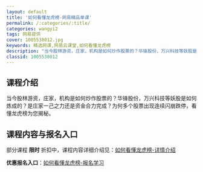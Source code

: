 ```yaml
---
layout: default
title: '如何看懂龙虎榜-网易精品单课'
permalink: /:categories/:title/
categories: wangyi2
tags: 网易提供
cover: 1005538012.jpg
keywords: 精选网课,网易云课堂,如何看懂龙虎榜
description: "当今股林游资，庄家，机构是如何炒作股票的？华锋股份，万兴科技等妖股是如何炼成的？是庄家一己之力还是资金合力完成？为何多个股票出现连续闪崩跌停，看懂龙虎榜为您揭秘。如何看懂龙虎榜"
classid: 1005538012
---
```


## 课程介绍

当今股林游资，庄家，机构是如何炒作股票的？华锋股份，万兴科技等妖股是如何炼成的？是庄家一己之力还是资金合力完成？为何多个股票出现连续闪崩跌停，看懂龙虎榜为您揭秘。

## 课程内容与报名入口

部分课程 **限时** 折扣中，课程内容详细介绍见：[如何看懂龙虎榜-详情介绍](https://study.163.com/course/introduction/1005538012.htm?share=1&shareId=1025206652&utm_campaign=share&utm_medium=iphoneShare&utm_source=&utm_u=1025206652)

**优惠报名入口**：[如何看懂龙虎榜-报名学习](https://study.163.com/course/introduction/1005538012.htm?share=1&shareId=1025206652&utm_campaign=share&utm_medium=iphoneShare&utm_source=&utm_u=1025206652)


